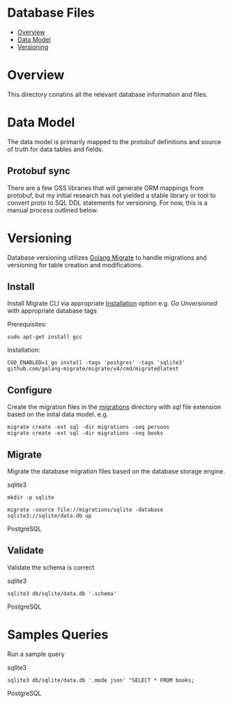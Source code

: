# Database Files

* [Overview](#overview)
* [Data Model](#data-model)
* [Versioning](#versioning)

# Overview

This directory conatins all the relevant database information and files.


# Data Model

The data model is primarily mapped to the protobuf definitions and source of truth for data tables and fields. 

## Protobuf sync

There are a few OSS libraries that will generate ORM mappings from protobuf, but my initial research has not yielded a stable library or tool to convert proto to SQL DDL statements for versioning. For now, this is a manual process outlined below.


# Versioning

Database versioning utilizes [Golang Migrate](https://github.com/golang-migrate) to handle migrations and versioning for table creation and modifications.

## Install

Install Migrate CLI via appropriate [Installation](https://github.com/golang-migrate/migrate/tree/master/cmd/migrate#installation) option e.g. *Go Unversioned* with appropriate database tags

Prerequisites:

	sudo apt-get install gcc

Installation:

	CGO_ENABLED=1 go install -tags 'postgres' -tags 'sqlite3' github.com/golang-migrate/migrate/v4/cmd/migrate@latest

## Configure

Create the migration files in the [migrations](./migrations/) directory with *sql* file extension based on the inital data model. e.g.

	migrate create -ext sql -dir migrations -seq persons
	migrate create -ext sql -dir migrations -seq books


## Migrate

Migrate the database migration files based on the database storage engine. 

sqlite3

	mkdir -p sqlite

	migrate -source file://migrations/sqlite -database sqlite3://sqlite/data.db up

PostgreSQL


## Validate

Validate the schema is correct

sqlite3

	sqlite3 db/sqlite/data.db '.schema'

PostgreSQL


# Samples Queries 

Run a sample query

sqlite3

	sqlite3 db/sqlite/data.db '.mode json' "SELECT * FROM books;

PostgreSQL
